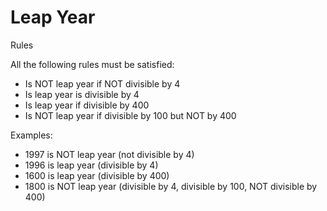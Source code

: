 Leap Year
=========

Rules

All the following rules must be satisfied:
- Is NOT leap year if NOT divisible by 4
- Is leap year is divisible by 4
- Is leap year if divisible by 400
- Is NOT leap year if divisible by 100 but NOT by 400

Examples:
- 1997 is NOT leap year  (not divisible by 4)
- 1996 is leap year      (divisible by 4)
- 1600 is leap year      (divisible by 400)
- 1800 is NOT leap year  (divisible by 4, divisible by 100, NOT divisible by 400)
